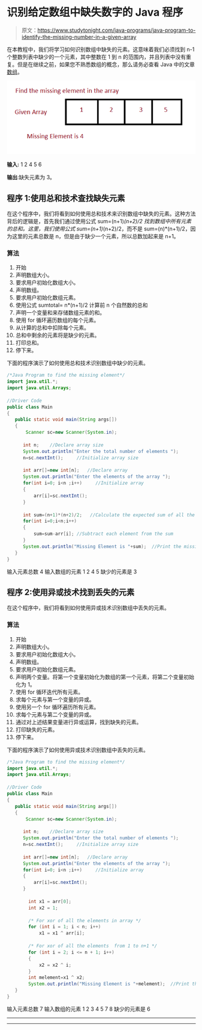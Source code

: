 # 识别给定数组中缺失数字的 Java 程序

> 原文：<https://www.studytonight.com/java-programs/java-program-to-identify-the-missing-number-in-a-given-array>

在本教程中，我们将学习如何识别数组中缺失的元素。这意味着我们必须找到 n-1 个整数列表中缺少的一个元素，其中整数在 1 到 n 的范围内，并且列表中没有重复。但是在继续之前，如果您不熟悉数组的概念，那么请务必查看 Java 中的文章[数组](https://www.studytonight.com/java/array.php)。

![](img/077107b1c0c943be9df2b65f37db2213.png)

**输入:** 1 2 4 5 6

**输出**:缺失元素为 3。

## 程序 1:使用总和技术查找缺失元素

在这个程序中，我们将看到如何使用总和技术来识别数组中缺失的元素。这种方法背后的逻辑是，首先我们通过使用公式 sum=(n+1)*(n+2)/2 找到数组中所有元素的总和。这里，我们使用公式 sum=(n+1)*(n+2)/2，而不是 sum=(n)*(n+1)/2，因为这里的元素总数是 n，但是由于缺少一个元素，所以总数加起来是 n+1。

### 算法

1.  开始
2.  声明数组大小。
3.  要求用户初始化数组大小。
4.  声明数组。
5.  要求用户初始化数组元素。
6.  使用公式 sumtotal= n*(n+1)/2 计算前 n 个自然数的总和
7.  声明一个变量和来存储数组元素的和。
8.  使用 for 循环遍历数组的每个元素。
9.  从计算的总和中扣除每个元素。
10.  总和中剩余的元素将是缺少的元素。
11.  打印总和。
12.  停下来。

下面的程序演示了如何使用总和技术识别数组中缺少的元素。

```java
/*Java Program to find the missing element*/
import java.util.*;  
import java.util.Arrays; 

//Driver Code
public class Main  
{  
   public static void main(String args[])   
   {  
       Scanner sc=new Scanner(System.in);

      int n;    //Declare array size
      System.out.println("Enter the total number of elements ");
      n=sc.nextInt();     //Initialize array size

      int arr[]=new int[n];   //Declare array
      System.out.println("Enter the elements of the array ");
      for(int i=0; i<n ;i++)     //Initialize array
      {
          arr[i]=sc.nextInt();
      }

      int sum=(n+1)*(n+2)/2;   //Calculate the expected sum of all the elements from 1 to n
      for(int i=0;i<n;i++)
      {
          sum=sum-arr[i]; //Subtract each element from the sum
      }
      System.out.println("Missing Element is "+sum);  //Print the missing element
   }
} 
```

输入元素总数 4
输入数组的元素 1 2 4 5
缺少的元素是 3

## 程序 2:使用异或技术找到丢失的元素

在这个程序中，我们将看到如何使用异或技术识别数组中丢失的元素。

### 算法

1.  开始
2.  声明数组大小。
3.  要求用户初始化数组大小。
4.  声明数组。
5.  要求用户初始化数组元素。
6.  声明两个变量。将第一个变量初始化为数组的第一个元素，将第二个变量初始化为 1。
7.  使用 for 循环迭代所有元素。
8.  求每个元素与第一个变量的异或。
9.  使用另一个 for 循环遍历所有元素。
10.  求每个元素与第二个变量的异或。
11.  通过对上述结果变量进行异或运算，找到缺失的元素。
12.  打印缺失的元素。
13.  停下来。

下面的程序演示了如何使用异或技术识别数组中丢失的元素。

```java
/*Java Program to find the missing element*/
import java.util.*;  
import java.util.Arrays; 

//Driver Code
public class Main  
{  
   public static void main(String args[])   
   {  
       Scanner sc=new Scanner(System.in);

      int n;    //Declare array size
      System.out.println("Enter the total number of elements ");
      n=sc.nextInt();     //Initialize array size

      int arr[]=new int[n];   //Declare array
      System.out.println("Enter the elements of the array ");
      for(int i=0; i<n ;i++)     //Initialize array
      {
          arr[i]=sc.nextInt();
      }

        int x1 = arr[0];
        int x2 = 1;

        /* For xor of all the elements in array */
        for (int i = 1; i < n; i++)
            x1 = x1 ^ arr[i];

        /* For xor of all the elements  from 1 to n+1 */
        for (int i = 2; i <= n + 1; i++) 
        {
            x2 = x2 ^ i;
        }
        int melement=x1 ^ x2;
        System.out.println("Missing Element is "+melement);  //Print the missing element
   }
} 
```

输入元素总数 7
输入数组的元素 1 2 3 4 5 7 8
缺少的元素是 6

* * *

* * *